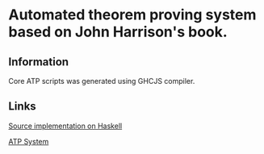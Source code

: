 # Automated theorem proving system based on John Harrison's book.
## Information
Core ATP scripts was generated using GHCJS compiler.

## Links
[Source implementation on Haskell](https://github.com/etu-fkti5301-bgu/alt-exam_automated_theorem_proving)

[ATP System](https://etu-fkti5301-bgu.github.io/alt-exam_atp_system/)
